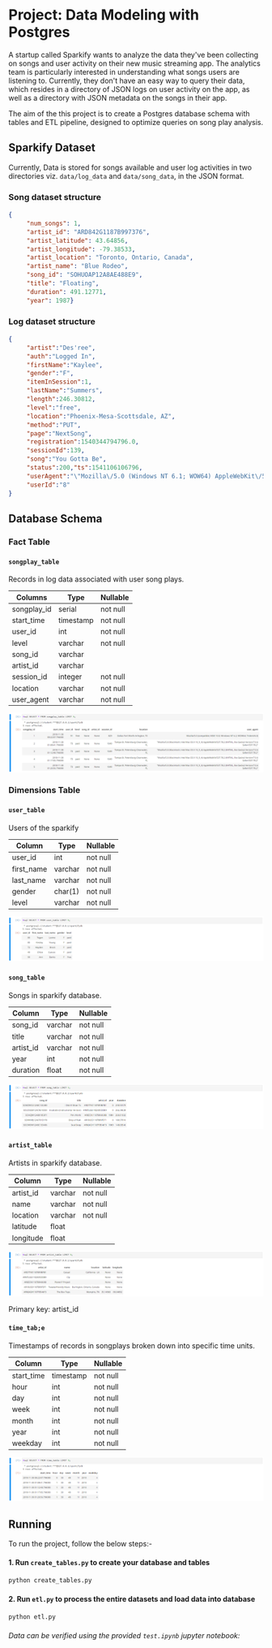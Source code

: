 # Project: Data Modeling with Postgres

A startup called Sparkify wants to analyze the data they've been collecting on songs and user activity on their new music streaming app. The analytics team is particularly interested in understanding what songs users are listening to. Currently, they don't have an easy way to query their data, which resides in a directory of JSON logs on user activity on the app, as well as a directory with JSON metadata on the songs in their app.

The aim of the this project is to create a Postgres database schema with tables and ETL pipeline, designed to optimize queries on song play analysis.


## Sparkify Dataset

Currently, Data is stored for songs available and user log activities in two directories viz. `data/log_data` and `data/song_data`, in the JSON format.

### Song dataset structure

```json
{
     "num_songs": 1, 
     "artist_id": "ARD842G1187B997376", 
     "artist_latitude": 43.64856, 
     "artist_longitude": -79.38533, 
     "artist_location": "Toronto, Ontario, Canada", 
     "artist_name": "Blue Rodeo", 
     "song_id": "SOHUOAP12A8AE488E9", 
     "title": "Floating", 
     "duration": 491.12771, 
     "year": 1987}
```

### Log dataset structure

```json
{
     "artist":"Des'ree",
     "auth":"Logged In",
     "firstName":"Kaylee",
     "gender":"F",
     "itemInSession":1,
     "lastName":"Summers",
     "length":246.30812,
     "level":"free",
     "location":"Phoenix-Mesa-Scottsdale, AZ",
     "method":"PUT",
     "page":"NextSong",
     "registration":1540344794796.0,
     "sessionId":139,
     "song":"You Gotta Be",
     "status":200,"ts":1541106106796,
     "userAgent":"\"Mozilla\/5.0 (Windows NT 6.1; WOW64) AppleWebKit\/537.36 (KHTML, like Gecko) Chrome\/35.0.1916.153 Safari\/537.36\"",
     "userId":"8"
}
```

## Database Schema

### Fact Table

#### `songplay_table`

Records in log data associated with user song plays.

|   Columns    |            Type        | Nullable |
| -----------  | ---------------------  | -------- |
| songplay_id  | serial                 | not null | (Primary Key)
| start_time   | timestamp              | not null |
| user_id      | int                    | not null |
| level        | varchar                | not null |
| song_id      | varchar                |          |
| artist_id    | varchar                |          |
| session_id   | integer                | not null |
| location     | varchar                | not null |
| user_agent   | varchar                | not null |

<p align="center">
<img src="images/songplay_table.png"  >
</p>
    
### Dimensions Table

#### `user_table`

Users of the sparkify

|   Column   |       Type        | Nullable |
| ---------- | ----------------- | -------- |
| user_id    | int               | not null | (Primary Key)
| first_name | varchar           | not null |
| last_name  | varchar           | not null |
| gender     | char(1)           | not null |
| level      | varchar           | not null |
    
<p align="center">
<img src="images/user_table.png">
</p>
 
#### `song_table`

Songs in sparkify database.

|  Column   |         Type       | Nullable |
| --------- | ------------------ | -------- |
| song_id   | varchar            | not null | (Primary Key)
| title     | varchar            | not null |
| artist_id | varchar            | not null |
| year      | int                | not null |
| duration  | float              | not null |

<p align="center">
<img src="images/song_table.png">
</p>
    
#### `artist_table`

Artists in sparkify database.

|  Column   |         Type      | Nullable |
| --------- | ----------------- | -------- |
| artist_id | varchar           | not null | (Primary Key)
| name      | varchar           | not null |
| location  | varchar           | not null |
| latitude  | float             |          |
| longitude | float             |          |
    
<p align="center">
<img src="images/artist_table.png">
</p>
 
Primary key: artist_id

#### `time_tab;e`

Timestamps of records in songplays broken down into specific time units.

|   Column   |            Type          | Nullable |
| ---------- | ------------------------ | -------- |
| start_time | timestamp                | not null | (Primary Key)
| hour       | int                      | not null |
| day        | int                      | not null |
| week       | int                      | not null |
| month      | int                      | not null |
| year       | int                      | not null |
| weekday    | int                      | not null |
    
<p align="center">
<img src="images/time_table.png">
</p>
 
## Running

To run the project, follow the below steps:-
    
#### 1. Run `create_tables.py` to create your database and tables
``` sh
python create_tables.py
```
    
#### 2. Run `etl.py` to process the entire datasets and load data into database
``` sh
python etl.py
```
    
###### Data can be verified using the provided `test.ipynb` jupyter notebook:
